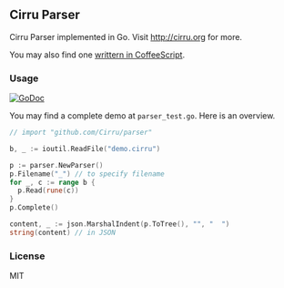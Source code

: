
Cirru Parser
------

Cirru Parser implemented in Go. Visit http://cirru.org for more.

You may also find one [writtern in CoffeeScript][parser].

[parser]: https://github.com/Cirru/cirru-parser.coffee

### Usage

[![GoDoc](https://godoc.org/github.com/Cirru/parser?status.png)](https://godoc.org/github.com/Cirru/parser)

You may find a complete demo at `parser_test.go`. Here is an overview.

```go
// import "github.com/Cirru/parser"

b, _ := ioutil.ReadFile("demo.cirru")

p := parser.NewParser()
p.Filename("_") // to specify filename
for _, c := range b {
  p.Read(rune(c))
}
p.Complete()

content, _ := json.MarshalIndent(p.ToTree(), "", "  ")
string(content) // in JSON
```

### License

MIT